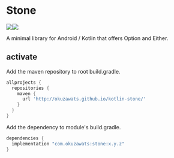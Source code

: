 # Stone

<img src="https://github.com/okuzawats/kotlin-stone/actions/workflows/test.yaml/badge.svg?branch=main"><img src="https://github.com/okuzawats/kotlin-stone/actions/workflows/lint.yaml/badge.svg?branch=main">

A minimal library for Android / Kotlin that offers Option and Either.

## activate
Add the maven repository to root build.gradle.

```groovy
allprojects {
  repositories {
    maven {
      url 'http://okuzawats.github.io/kotlin-stone/'
    }
  }
}
```

Add the dependency to module's build.gradle.

```groovy
dependencies {
  implementation "com.okuzawats:stone:x.y.z"
}
```
